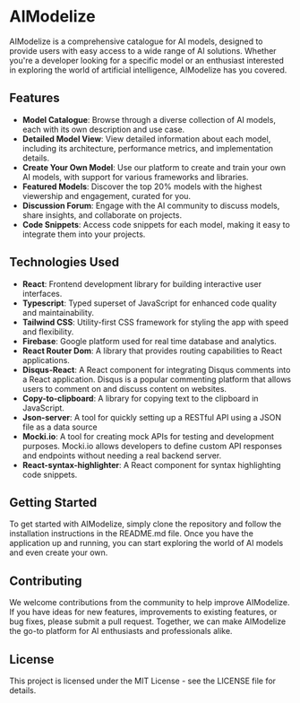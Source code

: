 # AIModelize

AIModelize is a comprehensive catalogue for AI models, designed to provide users with easy access to a wide range of AI solutions. Whether you're a developer looking for a specific model or an enthusiast interested in exploring the world of artificial intelligence, AIModelize has you covered.

## Features

- **Model Catalogue**: Browse through a diverse collection of AI models, each with its own description and use case.
- **Detailed Model View**: View detailed information about each model, including its architecture, performance metrics, and implementation details.
- **Create Your Own Model**: Use our platform to create and train your own AI models, with support for various frameworks and libraries.
- **Featured Models**: Discover the top 20% models with the highest viewership and engagement, curated for you.
- **Discussion Forum**: Engage with the AI community to discuss models, share insights, and collaborate on projects.
- **Code Snippets**: Access code snippets for each model, making it easy to integrate them into your projects.

## Technologies Used

- **React**: Frontend development library for building interactive user interfaces.
- **Typescript**: Typed superset of JavaScript for enhanced code quality and maintainability.
- **Tailwind CSS**: Utility-first CSS framework for styling the app with speed and flexibility.
- **Firebase**: Google platform used for real time database and analytics.
- **React Router Dom**: A library that provides routing capabilities to React applications.
- **Disqus-React**: A React component for integrating Disqus comments into a React application. Disqus is a popular commenting platform that allows users to comment on and discuss content on websites.
- **Copy-to-clipboard**: A library for copying text to the clipboard in JavaScript. 
- **Json-server**: A tool for quickly setting up a RESTful API using a JSON file as a data source
- **Mocki.io**: A tool for creating mock APIs for testing and development purposes. Mocki.io allows developers to define custom API responses and endpoints without needing a real backend server.
- **React-syntax-highlighter**: A React component for syntax highlighting code snippets.

## Getting Started

To get started with AIModelize, simply clone the repository and follow the installation instructions in the README.md file. Once you have the application up and running, you can start exploring the world of AI models and even create your own.

## Contributing

We welcome contributions from the community to help improve AIModelize. If you have ideas for new features, improvements to existing features, or bug fixes, please submit a pull request. Together, we can make AIModelize the go-to platform for AI enthusiasts and professionals alike.

## License

This project is licensed under the MIT License - see the LICENSE file for details.
